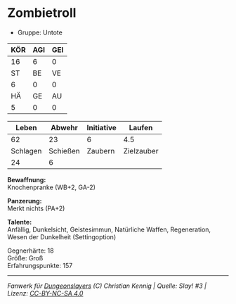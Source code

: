 # Zombietroll  
- Gruppe: Untote  

| KÖR | AGI | GEI |  
| --- | --- | --- |  
| 16  | 6   | 0   |
| ST  | BE  | VE  |  
| 6   | 0   | 0   |
| HÄ  | GE  | AU  |  
| 5   | 0   | 0   |


| Leben    | Abwehr   | Initiative | Laufen     |
| -------- | -------- | ---------- | ---------- |
| 62       | 23       | 6          | 4.5        |
| Schlagen | Schießen | Zaubern    | Zielzauber |
| 24       | 6        |            |            |

**Bewaffnung:**  
Knochenpranke (WB+2, GA-2)

**Panzerung:**  
Merkt nichts (PA+2)

**Talente:**  
Anfällig, Dunkelsicht, Geistesimmun, Natürliche Waffen, Regeneration, Wesen der Dunkelheit (Settingoption)

Gegnerhärte: 18  
Größe: Groß  
Erfahrungspunkte: 157  



___
*Fanwerk für [Dungeonslayers](https://www.dungeonslayers.net/) (C) Christian Kennig | Quelle: Slay! #3 | Lizenz: [CC-BY-NC-SA 4.0](https://creativecommons.org/licenses/by-nc-sa/4.0/deed.de)*